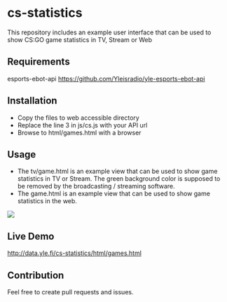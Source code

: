 # cs-statistics

This repository includes an example user interface that can be used to show CS:GO game statistics in TV, Stream or Web

## Requirements

esports-ebot-api https://github.com/Yleisradio/yle-esports-ebot-api

## Installation

- Copy the files to web accessible directory
- Replace the line 3 in js/cs.js with your API url
- Browse to html/games.html with a browser

## Usage

- The tv/game.html is an example view that can be used to show game statistics in TV or Stream. The green background color is supposed to be removed by the broadcasting / streaming software.
- The game.html is an example view that can be used to show game statistics in the web.

![](https://github.com/Zeikko/cs-statistics/blob/master/img/statistics-example.png)

## Live Demo

http://data.yle.fi/cs-statistics/html/games.html

## Contribution

Feel free to create pull requests and issues.





